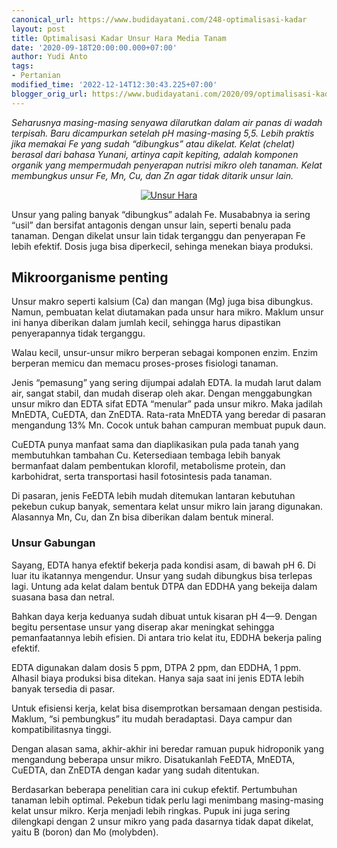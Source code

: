 ```yaml
---
canonical_url: https://www.budidayatani.com/248-optimalisasi-kadar
layout: post
title: Optimalisasi Kadar Unsur Hara Media Tanam
date: '2020-09-18T20:00:00.000+07:00'
author: Yudi Anto
tags:
- Pertanian
modified_time: '2022-12-14T12:30:43.225+07:00'
blogger_orig_url: https://www.budidayatani.com/2020/09/optimalisasi-kadar-unsur-hara-media.html
---
```


<p><i>Seharusnya masing-masing senyawa dilarutkan dalam air panas di wadah terpisah. Baru dicampurkan setelah pH masing-masing 5,5. Lebih praktis jika memakai Fe yang sudah “dibungkus” atau dikelat. Kelat (chelat) berasal dari bahasa Yunani, artinya capit kepiting, adalah komponen organik yang mempermudah penyerapan nutrisi mikro oleh tanaman. Kelat membungkus unsur Fe, Mn, Cu, dan Zn agar tidak ditarik unsur lain.</i></p><p></p><p></p><div style="clear: both; text-align: center;"><a href="https://blogger.googleusercontent.com/img/b/R29vZ2xl/AVvXsEgsunvK3uMAVN3b3RRstDg-W3xIDrX9AAf5LUgrmi-39mX6P0edgf_oPnOH5U7tM9Qe13cEXkhrUaJH5nCMXxcKBWCVz35kK88t8nUId5cfY7rX9wtXssr9DzCil-DCXbuK9PKsp3k_NQB6/s336/unsurhara.jpg" style="margin-left: 1em; margin-right: 1em;"><img alt="Unsur Hara" border="0" data-original-height="268" data-original-width="336" src="https://blogger.googleusercontent.com/img/b/R29vZ2xl/AVvXsEgsunvK3uMAVN3b3RRstDg-W3xIDrX9AAf5LUgrmi-39mX6P0edgf_oPnOH5U7tM9Qe13cEXkhrUaJH5nCMXxcKBWCVz35kK88t8nUId5cfY7rX9wtXssr9DzCil-DCXbuK9PKsp3k_NQB6/s16000/unsurhara.jpg" title="Optimalisasi Kadar Unsur Hara Media Tanam" /></a></div><p>Unsur yang paling banyak “dibungkus” adalah Fe. Musababnya ia sering “usil” dan bersifat antagonis dengan unsur lain, seperti benalu pada tanaman. Dengan dikelat unsur lain tidak terganggu dan penyerapan Fe lebih efektif. Dosis juga bisa diperkecil, sehinga menekan biaya produksi.</p><h2>Mikroorganisme penting</h2><p>Unsur makro seperti kalsium (Ca) dan mangan (Mg) juga bisa dibungkus. Namun, pembuatan kelat diutamakan pada unsur hara mikro. Maklum unsur ini hanya diberikan dalam jumlah kecil, sehingga harus dipastikan penyerapannya tidak terganggu.&nbsp;</p><p>Walau kecil, unsur-unsur mikro berperan sebagai komponen enzim. Enzim berperan memicu dan memacu proses-proses fisiologi tanaman.</p><p>Jenis “pemasung” yang sering dijumpai adalah EDTA. Ia mudah larut dalam air, sangat stabil, dan mudah diserap oleh akar. Dengan menggabungkan unsur mikro dan EDTA sifat EDTA “menular” pada unsur mikro. Maka jadilah MnEDTA, CuEDTA, dan ZnEDTA. Rata-rata MnEDTA yang beredar di pasaran mengandung 13% Mn. Cocok untuk bahan campuran membuat pupuk daun.</p><p>CuEDTA punya manfaat sama dan diaplikasikan pula pada tanah yang membutuhkan tambahan Cu. Ketersediaan tembaga lebih banyak bermanfaat dalam pembentukan klorofil, metabolisme protein, dan karbohidrat, serta transportasi hasil fotosintesis pada tanaman.&nbsp;</p><p>Di pasaran, jenis FeEDTA lebih mudah ditemukan lantaran kebutuhan pekebun cukup banyak, sementara kelat unsur mikro lain jarang digunakan. Alasannya Mn, Cu, dan Zn bisa diberikan dalam bentuk mineral.</p><h3>Unsur Gabungan</h3><p>Sayang, EDTA hanya efektif bekerja pada kondisi asam, di bawah pH 6. Di luar itu ikatannya mengendur. Unsur yang sudah dibungkus bisa terlepas lagi. Untung ada kelat dalam bentuk DTPA dan EDDHA yang bekeija dalam suasana basa dan netral.&nbsp;</p><p>Bahkan daya kerja keduanya sudah dibuat untuk kisaran pH 4—9. Dengan begitu persentase unsur yang diserap akar meningkat sehingga pemanfaatannya lebih efisien. Di antara trio kelat itu, EDDHA bekerja paling efektif.&nbsp;</p><p>EDTA digunakan dalam dosis 5 ppm, DTPA 2 ppm, dan EDDHA, 1 ppm. Alhasil biaya produksi bisa ditekan. Hanya saja saat ini jenis EDTA lebih banyak tersedia di pasar.</p><p>Untuk efisiensi kerja, kelat bisa disemprotkan bersamaan dengan pestisida. Maklum, “si pembungkus” itu mudah beradaptasi. Daya campur dan kompatibilitasnya tinggi.&nbsp;</p><p>Dengan alasan sama, akhir-akhir ini beredar ramuan pupuk hidroponik yang mengandung beberapa unsur mikro. Disatukanlah FeEDTA, MnEDTA, CuEDTA, dan ZnEDTA dengan kadar yang sudah ditentukan.</p><p>Berdasarkan beberapa penelitian cara ini cukup efektif. Pertumbuhan tanaman lebih optimal. Pekebun tidak perlu lagi menimbang masing-masing kelat unsur mikro. Kerja menjadi lebih ringkas. Pupuk ini juga sering dilengkapi dengan 2 unsur mikro yang pada dasarnya tidak dapat dikelat, yaitu B (boron) dan Mo (molybden).</p><p></p>